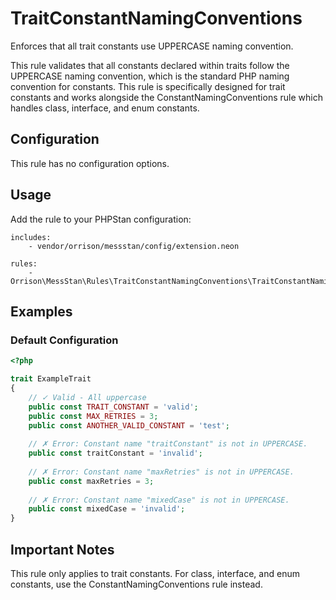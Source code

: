 # TraitConstantNamingConventions

Enforces that all trait constants use UPPERCASE naming convention.

This rule validates that all constants declared within traits follow the UPPERCASE naming convention, which is the standard PHP naming convention for constants. This rule is specifically designed for trait constants and works alongside the ConstantNamingConventions rule which handles class, interface, and enum constants.

## Configuration

This rule has no configuration options.

## Usage

Add the rule to your PHPStan configuration:

```neon
includes:
    - vendor/orrison/messstan/config/extension.neon

rules:
    - Orrison\MessStan\Rules\TraitConstantNamingConventions\TraitConstantNamingConventionsRule
```

## Examples

### Default Configuration

```php
<?php

trait ExampleTrait
{
    // ✓ Valid - All uppercase
    public const TRAIT_CONSTANT = 'valid';
    public const MAX_RETRIES = 3;
    public const ANOTHER_VALID_CONSTANT = 'test';
    
    // ✗ Error: Constant name "traitConstant" is not in UPPERCASE.
    public const traitConstant = 'invalid';
    
    // ✗ Error: Constant name "maxRetries" is not in UPPERCASE.
    public const maxRetries = 3;
    
    // ✗ Error: Constant name "mixedCase" is not in UPPERCASE.
    public const mixedCase = 'invalid';
}
```

## Important Notes

This rule only applies to trait constants. For class, interface, and enum constants, use the ConstantNamingConventions rule instead.
